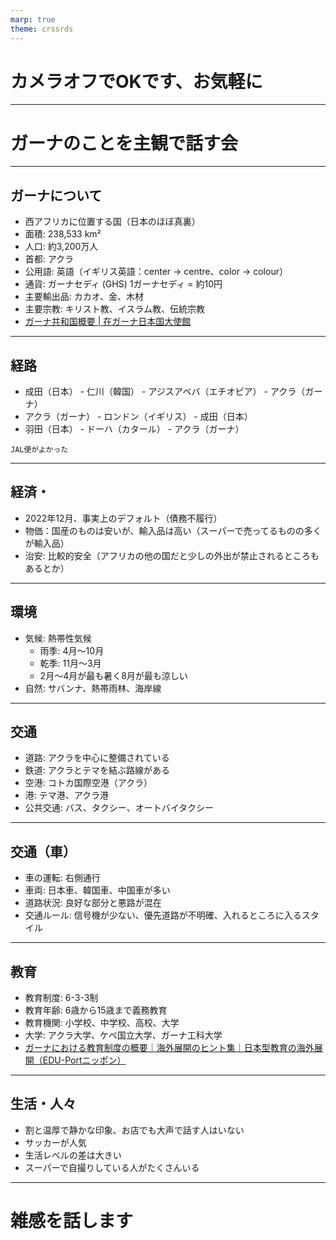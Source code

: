 ```yaml
---
marp: true
theme: crssrds
---
```

<!--
class: cover
-->

# カメラオフでOKです、お気軽に <!-- fit -->
---

# ガーナのことを主観で話す会

---
<!--
class: body
-->

## ガーナについて

- 西アフリカに位置する国（日本のほぼ真裏）
- 面積: 238,533 km²
- 人口: 約3,200万人
- 首都: アクラ
- 公用語: 英語（イギリス英語：center -> centre、color -> colour）
- 通貨: ガーナセディ (GHS) 1ガーナセディ = 約10円
- 主要輸出品: カカオ、金、木材
- 主要宗教: キリスト教、イスラム教、伝統宗教
- [ガーナ共和国概要 | 在ガーナ日本国大使館](https://www.gh.emb-japan.go.jp/itpr_ja/summary.html)

---

## 経路

- 成田（日本） - 仁川（韓国） - アジスアベバ（エチオピア） - アクラ（ガーナ）
- アクラ（ガーナ） - ロンドン（イギリス） - 成田（日本）
- 羽田（日本） - ドーハ（カタール） - アクラ（ガーナ）

```
JAL便がよかった
```

---

## 経済・
- 2022年12月、事実上のデフォルト（債務不履行）
- 物価：国産のものは安いが、輸入品は高い（スーパーで売ってるものの多くが輸入品）
- 治安: 比較的安全（アフリカの他の国だと少しの外出が禁止されるところもあるとか）

---

## 環境
- 気候: 熱帯性気候
  - 雨季: 4月〜10月
  - 乾季: 11月〜3月
  - 2月～4月が最も暑く8月が最も涼しい
- 自然: サバンナ、熱帯雨林、海岸線

---

## 交通
- 道路: アクラを中心に整備されている
- 鉄道: アクラとテマを結ぶ路線がある
- 空港: コトカ国際空港（アクラ）
- 港: テマ港、アクラ港
- 公共交通: バス、タクシー、オートバイタクシー

---

## 交通（車）
- 車の運転: 右側通行
- 車両: 日本車、韓国車、中国車が多い
- 道路状況: 良好な部分と悪路が混在
- 交通ルール: 信号機が少ない、優先道路が不明確、入れるところに入るスタイル

---

## 教育
- 教育制度: 6-3-3制
- 教育年齢: 6歳から15歳まで義務教育
- 教育機関: 小学校、中学校、高校、大学
- 大学: アクラ大学、ケペ国立大学、ガーナ工科大学
- [ガーナにおける教育制度の概要｜海外展開のヒント集｜日本型教育の海外展開（EDU-Portニッポン）](https://www.eduport.mext.go.jp/journal/needs-seeds/ghana_2024-2/)

---

## 生活・人々
- 割と温厚で静かな印象、お店でも大声で話す人はいない
- サッカーが人気
- 生活レベルの差は大きい
- スーパーで自撮りしている人がたくさんいる

---

# 雑感を話します